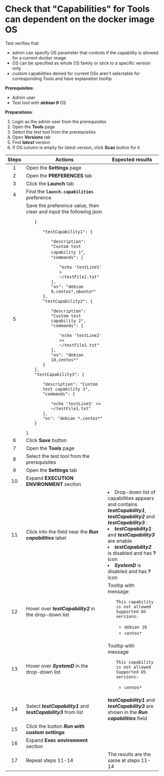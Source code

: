 # Check that "Capabilities" for Tools can dependent on the docker image OS

Test verifies that
- admin can specify OS parameter that controls if the capability is allowed for a current docker image
- OS can be specified as whole OS family or stick to a specific version only
- custom capabilities denied for current OSs aren't selectable for corresponding Tools and have  explanation tooltip

**Prerequisites**:
- Admin user
- Test tool with ***debian 9*** OS

**Preparations**:
1. Login as the admin user from the prerequisites
2. Open the **Tools** page
3. Select the test tool from the prerequisites
4. Open **Versions** tab
5. Find ***latest*** version
6. If OS column is empty for latest version, click **Scan** button for it

| Steps | Actions | Expected results |
| :---: | --- | --- |
| 1 | Open the **Settings** page | |
| 2 | Open the **PREFERENCES** tab | |
| 3 | Click the **Launch** tab | |
| 4 | Find the **`launch.capabilities`** preference | |
| 5 | Save the preference value, then clear and input the following json <ul> `{` <ul> `"testCapability1": {` <ul> `"description": "Custom test capability 1"`, <br> `"commands": [` <ul> `"echo 'testLine1' > ~/testFile1.txt"` </ul> `],` <br> `"os": "debian 9,centos*,ubuntu*"` </ul> `},` <br> `"testCapability2": {` <ul> `"description": "Custom test capability 2",` <br> `"commands": [` <ul> `"echo 'testLine2' >> ~/testFile1.txt"` </ul> `],` <br> `"os": "debian 10,centos*"` </ul> `}` </ul> `},` <br> `"testCapability3": {` <ul> `"description": "Custom test capability 3",` <br> `"commands": [` <ul> `"echo 'testLine3' >> ~/testFile1.txt"` </ul> `],` <br> `"os": "debian *,centos*"` </ul> `}` </ul> `}` |
| 6 | Click **Save** button | |
| 7 | Open the **Tools** page | |
| 8 | Select the test tool from the prerequisites | |
| 9 | Open the **Settings** tab
| 10 | Expand **EXECUTION ENVIRONMENT** section | |
| 11 | Click into the field near the ***Run capabilities*** label | <li> Drop-down list of capabilities appears and contains ***testCapability1***, ***testCapability2*** and ***testCapability3*** : <li> ***testCapability1*** and ***testCapability3*** are enable <li> ***testCapability2*** is disabled and has **?** icon <li> ***SystemD*** is disabled and has **?** icon | 
| 12 | Hover over ***testCapability2*** in the drop-down list | Tooltip with message <ul> `This capability is not allowed` <br> `Supported OS versions:` <ul> <li> `debian 10` <li> `centos*` |
| 13 | Hover over ***SystemD*** in the drop-down list | Tooltip with message <ul> `This capability is not allowed` <br> `Supported OS versions:` <ul> <li> `centos*` |
| 14 | Select ***testCapability1*** and ***testCapability3*** from list | ***testCapability1*** and ***testCapability3*** are shown in the ***Run capabilities*** field |
| 15 | Click the button ***Run with custom settings*** | |
| 16 | Expand **Exec environment** section | |
| 17 | Repeat steps 11-14 | The results are the same at steps 11-14|
